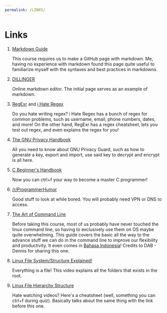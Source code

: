 ```yaml
---
permalink: /LINKS/
---
```


# Links

1. [Markdown Guide](https://www.markdownguide.org)

    This course requires us to make a GitHub page with markdown. Me, having no experience with markdown found this page quite useful to familiarize myself with the syntaxes and best practices in markdowns.

2. [DILLINGER](https://dillinger.io/)
    
    Online markdown editor. The initial page serves as an example of markdown.

3. [RegExr](https://regexr.com/) and [i Hate Regex](https://ihateregex.io/)

    Do you hate writing regex? i Hate Regex has a bunch of regex for common problems, such as username, email, phone numbers, dates, and more! On the other hand, RegExr has a regex cheatsheet, lets you test out regex, and even explains the regex for you!

4. [The GNU Privacy Handbook](https://www.gnupg.org/gph/en/manual/c14.html)

    All you need to know about GNU Privacy Guard, such as how to generate a key, export and import, use said key to decrypt and encrypt is all here.

5. [C Beginner's Handbook](https://www.freecodecamp.org/news/the-c-beginners-handbook/)

    Now you can ctrl+f your way to become a master C programmer!

6. [/r/ProgrammerHumor](https://www.reddit.com/r/ProgrammerHumor/)

    Good stuff to look at while bored. You will probably need VPN or DNS to access.

7. [The Art of Command Line](https://github.com/jlevy/the-art-of-command-line)

    Before taking this course, most of us probably have never touched the linux command line, so having to exclusively use them on OS maybe quite overwhelming. This guide covers the basic all the way to the advance stuff we can do in the command line to improve our flexibility and productivity. It even comes in [Bahasa Indonesia](https://github.com/jlevy/the-art-of-command-line/blob/master/README-id.md)! Credits to DAB - Dennis for sharing this one.

8. [Linux File System/Structure Explained!](https://youtu.be/HbgzrKJvDRw)

    Everything is a file! This video explains all the folders that exists in the root.

9. [Linux File Hierarchy Structure](https://www.geeksforgeeks.org/linux-file-hierarchy-structure/)

    Hate watching videos? Here's a cheatsheet (well, something you can ctrl+f during quiz). Basically talks about the same thing with the link before this one.
